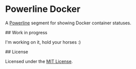 # Powerline Docker

A [Powerline](https://github.com/powerline/powerline) segment for showing Docker container statuses.

## Work in progress

I'm working on it, hold your horses :)

## License

Licensed under the [MIT License](LICENSE).
